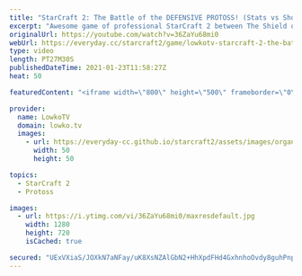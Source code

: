 ```yaml
---
title: "StarCraft 2: The Battle of the DEFENSIVE PROTOSS! (Stats vs ShoWTimE)"
excerpt: "Awesome game of professional StarCraft 2 between The Shield of Auir and Die Mauer. In this Protoss versus Protoss we see both players trying to outmacro the other, but it turns out they're pretty much doing the exact same thing.  Support my work on Patreon: http://www.patreon.com/lowkotv Become a YouTube"
originalUrl: https://youtube.com/watch?v=36ZaYu68mi0
webUrl: https://everyday.cc/starcraft2/game/lowkotv-starcraft-2-the-battle-of-the-defensive-protoss-stats-vs-showtime/
type: video
length: PT27M30S
publishedDateTime: 2021-01-23T11:58:27Z
heat: 50

featuredContent: "<iframe width=\"800\" height=\"500\" frameborder=\"0\" src=\"https://www.youtube.com/embed/36ZaYu68mi0\" allow=\"accelerometer; autoplay; encrypted-media; gyroscope; picture-in-picture\" allowfullscreen></iframe>"

provider:
  name: LowkoTV
  domain: lowko.tv
  images:
    - url: https://everyday-cc.github.io/starcraft2/assets/images/organizations/lowko.tv-50x50.jpg
      width: 50
      height: 50

topics:
  - StarCraft 2
  - Protoss

images:
  - url: https://i.ytimg.com/vi/36ZaYu68mi0/maxresdefault.jpg
    width: 1280
    height: 720
    isCached: true

secured: "UExVXiaS/JOXkN7aNFay/uK8XsNZAlGbN2+HhXpdFHd4GxhnhoOvdy8guhPnpD8yk0Vwj5482nOSfjXXS+cRlrDRmUtUkxhudFVw0XlX3lkUCK4cI4cxzIomr+AQJR+6TtNFzRyitZiWCuWVENA421LYztadcXbjRoCvgVXrKgJY2ljmgM2926nUAZ1qnF9BTR/kBSrn7MP15X67/G/jTCIAwD180RkXFQ7BaBPQcb5fAgVq/N4AQGtZn3+t3w1qMmp4nCCmKDkq6/PuISVJayZj9dGqOXpiJgMush/ZYKQOR3po5UMiadICDIo+E7CX636AcLMH5WzYRf88WNdokLiUBoqD38ib9t52ZogbS3hv/8sIU91o9kaJY9sN4cedZDXvb/iPO2NvK6vY5BtaNnvRoJqJYG9tevArNOgqtPo=;twhmmMSwoxmeFFb26UEeDQ=="
---
```


